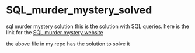 # SQL_murder_mystery_solved
sql murder mystery solution
this is the solution with SQL queries.
here is the link for the  <a href="https://mystery.knightlab.com/">SQL murder mystery website</a>

the above file in my repo has the solution to solve it
